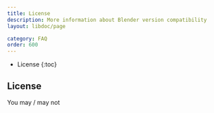 ```yaml
---
title: License
description: More information about Blender version compatibility
layout: libdoc/page

category: FAQ
order: 600
---
```

- License
{:toc}

## License
You may / may not
